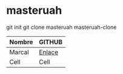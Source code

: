 # masteruah
git init
git clone masteruah masteruah-clone


| Nombre | GITHUB |
| ------ | ------ |
|  Marcal  |  [Enlace](https://github.com/mmoracantallops)  |
|  Cell  |  Cell  |